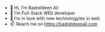 - 👋 Hi, I’m Badreldeen Ali
- 👀 I’m Full-Stack WEb developer 
- 💞️ I’m in love with new technologyies in web 
- 📫 Reach me on https://badreldeenali.com

<!---
badreldeen/badreldeen is a ✨ special ✨ repository because its `README.md` (this file) appears on your GitHub profile.
You can click the Preview link to take a look at your changes.
--->
